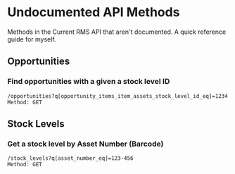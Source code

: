 # Undocumented API Methods

Methods in the Current RMS API that aren't documented. A quick reference guide for myself.

## Opportunities
### Find opportunities with a given a stock level ID

```
/opportunities?q[opportunity_items_item_assets_stock_level_id_eq]=1234
Method: GET
```
## Stock Levels
###  Get a stock level by Asset Number (Barcode)

```
/stock_levels?q[asset_number_eq]=123-456
Method: GET
```
